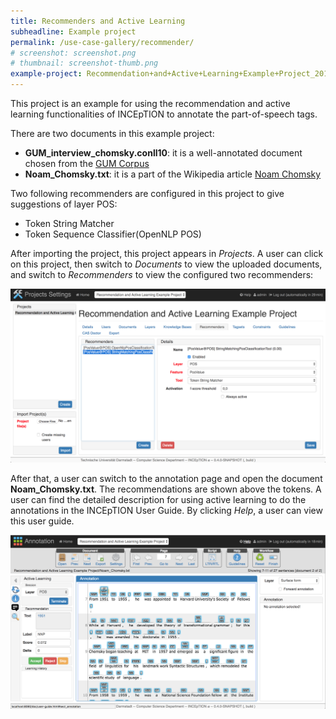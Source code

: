 ```yaml
---
title: Recommenders and Active Learning
subheadline: Example project
permalink: /use-case-gallery/recommender/
# screenshot: screenshot.png
# thumbnail: screenshot-thumb.png
example-project: Recommendation+and+Active+Learning+Example+Project_2018-07-05_1103.zip
---
```


This project is an example for using the recommendation and active learning functionalities of 
INCEpTION to annotate the part-of-speech tags.

There are two documents in this example project:

* __GUM_interview_chomsky.conll10__: it is a well-annotated document chosen from the [GUM Corpus](https://corpling.uis.georgetown.edu/gum/index.html#annos)
* __Noam_Chomsky.txt__: it is a part of the Wikipedia article [Noam Chomsky](https://en.wikipedia.org/wiki/Noam_Chomsky)

Two following recommenders are configured in this project to give suggestions of layer POS:

* Token String Matcher
* Token Sequence Classifier(OpenNLP POS)

After importing the project, this project appears in _Projects_. A user can click on this 
project, then switch to _Documents_ to view the uploaded documents, and switch to _Recommenders_ 
to view the configured two recommenders:

![projects_settings](recommenders_projects_settings.png)

After that, a user can switch to the annotation page and open the document **Noam_Chomsky.txt**. 
The recommendations are shown above the tokens. A user can find the detailed description for 
using active learning to do the annotations in the INCEpTION User Guide. By clicking _Help_, a 
user can view this user guide.

![annotation_page](annotation_page_with_active_learning.png)
